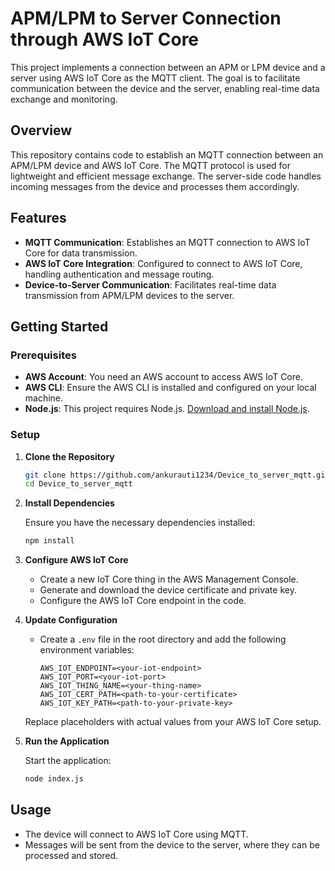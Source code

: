 # APM/LPM to Server Connection through AWS IoT Core

This project implements a connection between an APM or LPM device and a server using AWS IoT Core as the MQTT client. The goal is to facilitate communication between the device and the server, enabling real-time data exchange and monitoring.

## Overview

This repository contains code to establish an MQTT connection between an APM/LPM device and AWS IoT Core. The MQTT protocol is used for lightweight and efficient message exchange. The server-side code handles incoming messages from the device and processes them accordingly.

## Features

- **MQTT Communication**: Establishes an MQTT connection to AWS IoT Core for data transmission.
- **AWS IoT Core Integration**: Configured to connect to AWS IoT Core, handling authentication and message routing.
- **Device-to-Server Communication**: Facilitates real-time data transmission from APM/LPM devices to the server.

## Getting Started

### Prerequisites

- **AWS Account**: You need an AWS account to access AWS IoT Core.
- **AWS CLI**: Ensure the AWS CLI is installed and configured on your local machine.
- **Node.js**: This project requires Node.js. [Download and install Node.js](https://nodejs.org/).

### Setup

1. **Clone the Repository**

   ```bash
   git clone https://github.com/ankurauti1234/Device_to_server_mqtt.git
   cd Device_to_server_mqtt
   ```

2. **Install Dependencies**

   Ensure you have the necessary dependencies installed:

   ```bash
   npm install
   ```

3. **Configure AWS IoT Core**

   - Create a new IoT Core thing in the AWS Management Console.
   - Generate and download the device certificate and private key.
   - Configure the AWS IoT Core endpoint in the code.

4. **Update Configuration**

   - Create a `.env` file in the root directory and add the following environment variables:

     ```env
     AWS_IOT_ENDPOINT=<your-iot-endpoint>
     AWS_IOT_PORT=<your-iot-port>
     AWS_IOT_THING_NAME=<your-thing-name>
     AWS_IOT_CERT_PATH=<path-to-your-certificate>
     AWS_IOT_KEY_PATH=<path-to-your-private-key>
     ```

   Replace placeholders with actual values from your AWS IoT Core setup.

5. **Run the Application**

   Start the application:

   ```bash
   node index.js
   ```

## Usage

- The device will connect to AWS IoT Core using MQTT.
- Messages will be sent from the device to the server, where they can be processed and stored.
